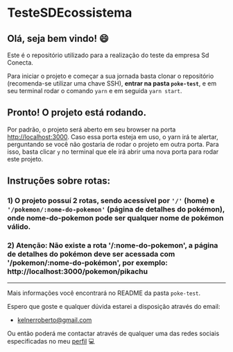# TesteSDEcossistema

## Olá, seja bem vindo! :smile:

Este é o repositório utilizado para a realização do teste da empresa Sd Conecta.

Para iniciar o projeto e começar a sua jornada basta clonar o repositório (recomenda-se utilizar uma chave SSH), **entrar na pasta `poke-test`**, e em seu terminal rodar o comando `yarn` e em seguida `yarn start`.

## Pronto! O projeto está rodando.

Por padrão, o projeto será aberto em seu browser na porta [http://localhost:3000](http://localhost:3000). Caso essa porta esteja em uso, o yarn irá te alertar, perguntando se você não gostaria de rodar o projeto em outra porta. Para isso, basta clicar `y` no terminal que ele irá abrir uma nova porta para rodar este projeto.

## Instruções sobre rotas:

### 1) O projeto possuí 2 rotas, sendo acessível por `'/'` (home) e `'/pokemon/:nome-do-pokemon'` (página de detalhes do pokémon), onde nome-do-pokemon pode ser qualquer nome de pokémon válido.

### 2) Atenção: Não existe a rota '/:nome-do-pokemon', a página de detalhes do pokémon deve ser acessada com '/pokemon/:nome-do-pokémon', por exemplo: http://localhost:3000/pokemon/pikachu

_________________________________________________________________________________________

Mais informações você encontrará no README da pasta `poke-test`.

Espero que goste e qualquer dúvida estarei a disposição através do email:
 * kelnerroberto@gmail.com

Ou então poderá me contactar através de qualquer uma das redes sociais especificadas no meu [perfil](https://github.com/kelnerroberto) 💻
